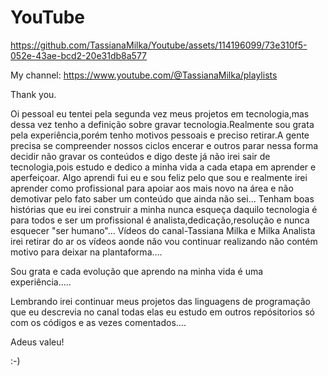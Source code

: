 # YouTube 


https://github.com/TassianaMilka/Youtube/assets/114196099/73e310f5-052e-43ae-bcd2-20e31db8a577



My channel: https://www.youtube.com/@TassianaMilka/playlists




Thank you.


Oi pessoal eu tentei pela segunda vez meus projetos em tecnologia,mas dessa vez tenho a definição sobre gravar tecnologia.Realmente sou grata pela
experiência,porém  tenho motivos pessoais e preciso retirar.A gente precisa se compreender nossos ciclos encerar  e outros parar nessa forma decidir não gravar os conteúdos e 
digo deste já não irei sair de tecnologia,pois estudo e dedico a minha vida a cada etapa em aprender e aperfeiçoar.
Algo aprendi fui eu e  sou feliz pelo que sou e realmente irei aprender como profissional para apoiar aos mais novo na área e não demotivar pelo fato saber um conteúdo que ainda não sei...
Tenham boas histórias que eu irei construir a minha nunca esqueça daquilo tecnologia é para todos e ser um profissional é analista,dedicação,resolução e nunca esquecer "ser humano"...
Vídeos do canal-Tassiana Milka e Milka Analista irei retirar do ar os vídeos aonde não vou continuar realizando não contém motivo para deixar na plantaforma....



Sou grata e cada evolução que aprendo na minha vida é uma experiência.....


Lembrando irei continuar meus projetos  das linguagens de programação que eu descrevia no canal todas elas eu estudo em outros repósitorios só com os códigos e as vezes comentados....

Adeus valeu! 

:-)
